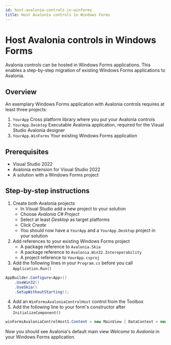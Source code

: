 ```yaml
---
id: host-avalonia-controls-in-winforms
title: Host Avalonia controls in Windows Forms
---
```


# Host Avalonia controls in Windows Forms

Avalonia controls can be hosted in Windows Forms applications. This enables a step-by-step migration of existing Windows Forms applications to Avalonia.

## Overview

An exemplary Windows Forms application with Avalonia controls requires at least three projects:

1. `YourApp` Cross platform library where you put your Avalonia controls 
2. `YourApp.Desktop` Executable Avalonia application, required for the Visual Studio Avalonia designer
3. `YourApp.WinForms` Your existing Windows Forms application

## Prerequisites

- Visual Studio 2022
- Avalonia extension for Visual Studio 2022
- A solution with a Windows Forms project

## Step-by-step instructions

1. Create both Avalonia projects
   - In Visual Studio add a new project to your solution
   - Choose _Avalonia C# Project_
   - Select at least _Desktop_ as target platforms
   - Click _Create_
   - You should now have a `YourApp` and a `YourApp.Desktop` project in your solution
2. Add references to your existing Windows Forms project
   - A package reference to `Avalonia.Skia`
   - A package reference to `Avalonia.Win32.Interoperability`
   - A project reference to `YourApp.csproj`
3. Add the following lines in your `Program.cs` before you call `Application.Run()`
```cs
AppBuilder.Configure<App>()
    .UseWin32()
    .UseSkia()
    .SetupWithoutStarting();
```
4. Add an `WinFormsAvaloniaControlHost` control from the Toolbox
5. Add the following line to your form's constructor after `InitializeComponent()`
```cs
winFormsAvaloniaControlHost1.Content = new MainView { DataContext = new MainViewModel() };
```

Now you should see Avalonia's default main view _Welcome to Avalonia_ in your Windows Forms application.
